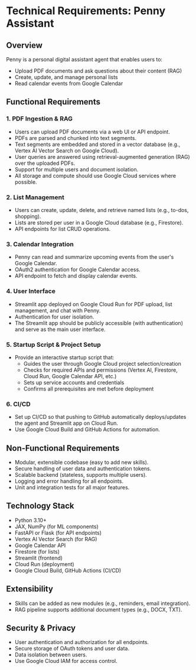 # Technical Requirements: Penny Assistant

## Overview
Penny is a personal digital assistant agent that enables users to:
- Upload PDF documents and ask questions about their content (RAG)
- Create, update, and manage personal lists
- Read calendar events from Google Calendar

## Functional Requirements

### 1. PDF Ingestion & RAG
- Users can upload PDF documents via a web UI or API endpoint.
- PDFs are parsed and chunked into text segments.
- Text segments are embedded and stored in a vector database (e.g., Vertex AI Vector Search on Google Cloud).
- User queries are answered using retrieval-augmented generation (RAG) over the uploaded PDFs.
- Support for multiple users and document isolation.
- All storage and compute should use Google Cloud services where possible.

### 2. List Management
- Users can create, update, delete, and retrieve named lists (e.g., to-dos, shopping).
- Lists are stored per user in a Google Cloud database (e.g., Firestore).
- API endpoints for list CRUD operations.

### 3. Calendar Integration
- Penny can read and summarize upcoming events from the user's Google Calendar.
- OAuth2 authentication for Google Calendar access.
- API endpoint to fetch and display calendar events.

### 4. User Interface
- Streamlit app deployed on Google Cloud Run for PDF upload, list management, and chat with Penny.
- Authentication for user isolation.
- The Streamlit app should be publicly accessible (with authentication) and serve as the main user interface.

### 5. Startup Script & Project Setup
- Provide an interactive startup script that:
  - Guides the user through Google Cloud project selection/creation
  - Checks for required APIs and permissions (Vertex AI, Firestore, Cloud Run, Google Calendar API, etc.)
  - Sets up service accounts and credentials
  - Confirms all prerequisites are met before deployment

### 6. CI/CD
- Set up CI/CD so that pushing to GitHub automatically deploys/updates the agent and Streamlit app on Cloud Run.
- Use Google Cloud Build and GitHub Actions for automation.

## Non-Functional Requirements
- Modular, extensible codebase (easy to add new skills).
- Secure handling of user data and authentication tokens.
- Scalable backend (stateless, supports multiple users).
- Logging and error handling for all endpoints.
- Unit and integration tests for all major features.

## Technology Stack
- Python 3.10+
- JAX, NumPy (for ML components)
- FastAPI or Flask (for API endpoints)
- Vertex AI Vector Search (for RAG)
- Google Calendar API
- Firestore (for lists)
- Streamlit (frontend)
- Cloud Run (deployment)
- Google Cloud Build, GitHub Actions (CI/CD)

## Extensibility
- Skills can be added as new modules (e.g., reminders, email integration).
- RAG pipeline supports additional document types (e.g., DOCX, TXT).

## Security & Privacy
- User authentication and authorization for all endpoints.
- Secure storage of OAuth tokens and user data.
- Data isolation between users.
- Use Google Cloud IAM for access control. 